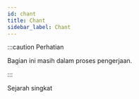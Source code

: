 ```yaml
---
id: chant
title: Chant
sidebar_label: Chant
---
```


:::caution Perhatian

Bagian ini masih dalam proses pengerjaan.

:::

Sejarah singkat

